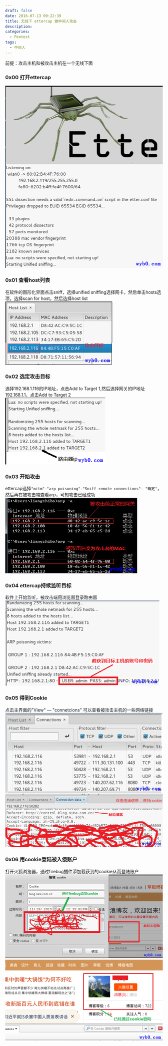 ```yaml
---
draft: false
date: 2016-07-13 09:22:39
title: 无线下 ettercap 做中间人攻击
description: 
categories:
  - Pentest
tags:
  - 中间人
---
```


前提：攻击主机和被攻击主机在一个无线下面

### 0x00 打开ettercap
![无线网络渗透测试打开ettercap](/img/post/wireless_start_ettercap.png)

### 0x01 查看host列表
在软件的图形化界面点击sniff，选择unified sniffing选择网卡，然后单击hosts选项，选择scan for host，然后选择host list
![无线网络渗透测试ettercap查看host列表](/img/post/wireless_ettercap_see_host_list.png)

### 0x02 选定攻击目标
选择192.168.1.116的IP地址，点击Add to Target 1,然后选择网关的IP地址192.168.1.1，点击Add to Target 2
![无线网络渗透测试ettercap添加攻击目标](/img/post/wireless_ettercap_add_target.png)

### 0x03 开始攻击
ettercap选择```"mitm"—"arp poisoning"—"Sniff remote connections"— "确定"```，然后再在被攻击端查看arp，可知攻击已经成功
![无线网络渗透测试ettercap开始攻击](/img/post/wireless_ettercap_attack.png)

### 0x04 ettercap持续监听目标
软件上开始监听，被攻击端用浏览器登录路由器
![无线网络渗透测试ettercap监听到目标用户的账号和密码](/img/post/wireless_ettercap_get_msg.png)

### 0x05 得到Cookie
点击主界面的"View" —  "connetcions" 可以查看被攻击主机的一些网络链接
![无线网络渗透测试ettercap查看目标用户的网络连接信息](/img/post/wireless_ettercap_view_conn_msg.png)
![无线网络渗透测试ettercap目标用户的Cookie](/img/post/wireless_ettercap_get_cookie.png)

### 0x06 用cookie登陆被入侵账户
打开火狐浏览器，通过firebug插件添加截获到的cookie从而登陆账户
![无线网络渗透测试用firebug添加目标用户的Cookie](/img/post/wireless_firebug_add_cookie.png)
![无线网络渗透测试用目标用户的Cookie成功登陆新浪博客](/img/post/wireless_firebug_sign_success.png)
